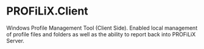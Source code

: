 # PROFiLiX.Client
 Windows Profile Management Tool (Client Side). Enabled local management of profile files and folders as well as the ability to report back into PROFiLiX Server.
